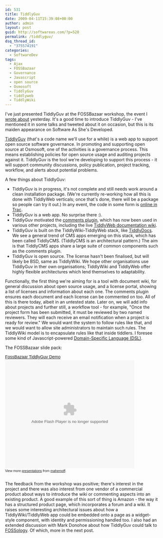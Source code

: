 ```yaml
---
id: 531
title: TiddlyGuv
date: 2009-04-11T15:39:08+00:00
author: admin
layout: post
guid: http://softwareas.com/?p=528
permalink: /tiddlyguv/
dsq_thread_id:
  - "375574191"
categories:
  - SoftwareDev
tags:
  - Ajax
  - FOSSBazaar
  - Governance
  - Javascript
  - open source
  - Osmosoft
  - TiddlyGuv
  - tiddlyweb
  - TiddlyWiki
---
```

I've just presented TiddlyGuv at the FOSSBazaar workshop, the event I <a href="http://softwareas.com/fossbazaar-workshop">wrote about</a> yesterday. It's a good time to introduce TiddlyGuv - I've mentioned it in some talks and tweeted about it on occasion, but this is its maiden appearance on Software As She's Developed.

<a href="http://www.tiddlyguv.org">TiddlyGuv</a> (that's a code name we'll use for a while) is a web app to support open source software governance. In promoting and supporting open source at Osmosoft, one of the activities is a governance process. This means establishing policies for open source usage and auditing projects against it. TiddlyGuv is the tool we're developing to support this process - it will support community discussions, policy publication, project tracking, workflow, and alerts about potential problems.

A few things about TiddlyGuv:

<ul>
<li> TiddlyGuv is in progress, it's not complete and still needs work around a clean installation package. (We're currently re-working how all this is done with TiddlyWeb verticals; once that's done, there will be a package so people can try it out.) In any event, the code in some form is <a href="http://trac.tiddlywiki.org/browser/Trunk/contributors/MichaelMahemoff">online in Trac</a>.</li>
<li>TiddlyGuv is a web app. No surprise there :).</li>
<li> TiddlyGuv motivated the <a href="http://tiddlywiki.mahemoff.com/CommentsPlugin.html">comments plugin</a>, which has now been used in various other projects, including the live <a href="http://tiddlyweb.peermore.com/wiki/recipes/docs/tiddlers.wiki">TiddlyWeb documentation wiki</a>.</li>
<li> TiddlyGuv is built on the TiddlyWiki-TiddlyWeb stack, like <a href="http://tiddlydocs.com">TiddlyDocs</a>. We see a general trend of CMS apps emerging on this stack, which has been called TiddlyCMS. (TiddlyCMS is an architectural pattern.) The aim is that TiddlyCMS apps share a large suite of common components such as the comments plugin.</li>
<li> TiddlyGuv is open source. The license hasn't been finalised, but will likely be BSD, same as TiddlyWiki. We hope other organisations use TiddlyGuv in ther own organisations; TiddlyWiki and TiddlyWeb offer highly flexible architectures which lend themselves to adaptability.</li>
</ul>

Functionally, the first thing we're aiming for is a tool with document wiki, for general discussion about open source usage, and a license portal, showing a list of licenses and information about each one. The comments plugin ensures each document and each license can be commented on too. All of this is there today, albeit in an untested state. Later on, we will add info about projects and further still, a workflow tool - for example, "Once the project form has been submitted, it must be reviewed by two named reviewers. They will each receive an email notification when a project is ready for review." We would want the system to follow rules like that, and we would want to allow site administrators to maintain such rules. The TiddlyWiki model is to encapsulate rules like that inside tiddlers. I foresee some kind of Javascript-powered <a href="http://ajaxian.com/archives/metaprogramming-dsl-javascript-presentation ">Domain-Specific Language (DSL)</a>.

The FOSSBazaar slide pack:

<div style="width:425px;text-align:left" id="__ss_1272956"><a style="font:14px Helvetica,Arial,Sans-serif;display:block;margin:12px 0 3px 0;text-decoration:underline;" href="http://www.slideshare.net/mahemoff/fossbazaar-tiddlyguv-demo?type=presentation" title="FossBazaar TiddlyGuv Demo">FossBazaar TiddlyGuv Demo</a><object style="margin:0px" width="425" height="355"><param name="movie" value="http://static.slidesharecdn.com/swf/ssplayer2.swf?doc=foss-tiddlyguv-090410120907-phpapp01&stripped_title=fossbazaar-tiddlyguv-demo" /><param name="allowFullScreen" value="true"/><param name="allowScriptAccess" value="always"/><embed src="http://static.slidesharecdn.com/swf/ssplayer2.swf?doc=foss-tiddlyguv-090410120907-phpapp01&stripped_title=fossbazaar-tiddlyguv-demo" type="application/x-shockwave-flash" allowscriptaccess="always" allowfullscreen="true" width="425" height="355"></embed></object><div style="font-size:11px;font-family:tahoma,arial;height:26px;padding-top:2px;">View more <a style="text-decoration:underline;" href="http://www.slideshare.net/">presentations</a> from <a style="text-decoration:underline;" href="http://www.slideshare.net/mahemoff">mahemoff</a>.</div></div>

The feedback from the workshop was positive; there's interest in the project and there was also interest from one vendor of a commercial product about ways to introduce the wiki or commenting aspects into an existing product. A good example of this sort of thing is Amazon - the way it has a structured product page, which incorporates a forum and a wiki. It raises some interesting architectural issues about how a TiddlyWiki/TiddlyWeb  app could be embedded onto a page as a widget-style component, with identity and permissioning handled too. I also had an extended discussion with Mark Donohoe about how TiddlyGuv could talk to <a href="http://www.fossology.org/">FOSSology</a>. Of which, more in the next post.
